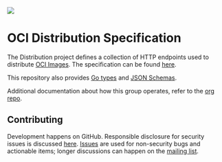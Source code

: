 <div>
<a href="https://travis-ci.org/opencontainers/distribution-spec">
<img src="https://travis-ci.org/opencontainers/distribution-spec.svg?branch=master"></img>
</a>
</div>

# OCI Distribution Specification

The Distribution project defines a collection of HTTP endpoints used to distribute [OCI Images][image-spec]. The specification can be found [here][spec].

This repository also provides [Go types][specs-go] and [JSON Schemas][schemas].

Additional documentation about how this group operates, refer to the [org repo][org].

## Contributing

Development happens on GitHub.
Responsible disclosure for security issues is discussed [here](CONTRIBUTING.md#security-issues).
[Issues][issues] are used for non-security bugs and actionable items; longer discussions can happen on the [mailing list][mailing-list].

[spec]: spec.md
[specs-go]: specs-go
[schemas]: schemas
[releases]: RELEASES.md
[contributing]: CONTRIBUTING.md

[org]: https://github.com/opencontainers/org.com
[oci]: https://www.opencontainers.org
[issues]: https://github.com/opencontainers/distribution-spec/issues
[mailing-list]: https://groups.google.com/a/opencontainers.org/forum/#!forum/dev
[image-spec]: https://github.com/opencontainers/image-spec
